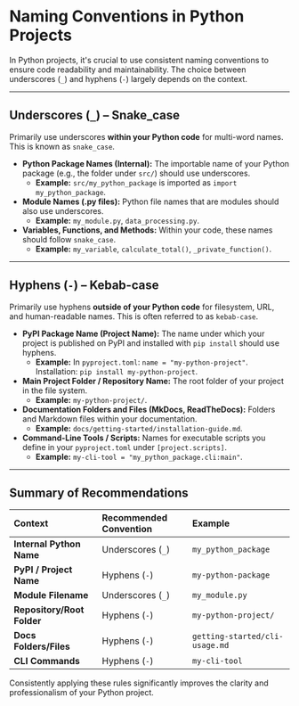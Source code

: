# Naming Conventions in Python Projects

In Python projects, it's crucial to use consistent naming conventions to ensure code readability and maintainability. The choice between underscores (`_`) and hyphens (`-`) largely depends on the context.

---

## Underscores (`_`) – Snake_case

Primarily use underscores **within your Python code** for multi-word names. This is known as `snake_case`.

* **Python Package Names (Internal):** The importable name of your Python package (e.g., the folder under `src/`) should use underscores.
    * **Example:** `src/my_python_package` is imported as `import my_python_package`.
* **Module Names (.py files):** Python file names that are modules should also use underscores.
    * **Example:** `my_module.py`, `data_processing.py`.
* **Variables, Functions, and Methods:** Within your code, these names should follow `snake_case`.
    * **Example:** `my_variable`, `calculate_total()`, `_private_function()`.

---

## Hyphens (`-`) – Kebab-case

Primarily use hyphens **outside of your Python code** for filesystem, URL, and human-readable names. This is often referred to as `kebab-case`.

* **PyPI Package Name (Project Name):** The name under which your project is published on PyPI and installed with `pip install` should use hyphens.
    * **Example:** In `pyproject.toml`: `name = "my-python-project"`. Installation: `pip install my-python-project`.
* **Main Project Folder / Repository Name:** The root folder of your project in the file system.
    * **Example:** `my-python-project/`.
* **Documentation Folders and Files (MkDocs, ReadTheDocs):** Folders and Markdown files within your documentation.
    * **Example:** `docs/getting-started/installation-guide.md`.
* **Command-Line Tools / Scripts:** Names for executable scripts you define in your `pyproject.toml` under `[project.scripts]`.
    * **Example:** `my-cli-tool = "my_python_package.cli:main"`.

---

## Summary of Recommendations

| Context                       | Recommended Convention | Example                          |
| :---------------------------- | :--------------------- |:---------------------------------|
| **Internal Python Name** | Underscores (`_`)      | `my_python_package`              |
| **PyPI / Project Name** | Hyphens (`-`)          | `my-python-package`              |
| **Module Filename** | Underscores (`_`)      | `my_module.py`                   |
| **Repository/Root Folder** | Hyphens (`-`)          | `my-python-project/`             |
| **Docs Folders/Files** | Hyphens (`-`)          | `getting-started/cli-usage.md`   |
| **CLI Commands** | Hyphens (`-`)          | `my-cli-tool`                    |

Consistently applying these rules significantly improves the clarity and professionalism of your Python project.